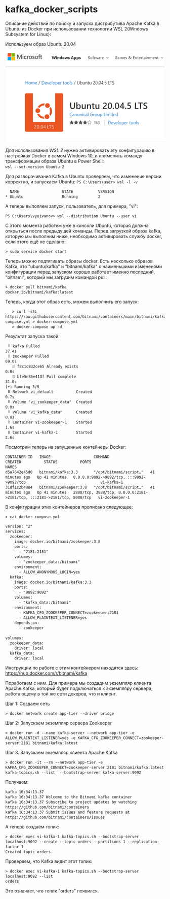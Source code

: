 # kafka_docker_scripts

Описание действий по поиску и запуска дистрибутива Apache Kafka в Ubuntu из Docker при использовании технологии WSL 2(Windows Subsystem for Linux):

Используем образ Ubuntu 20.04

![ubuntu 20.04](/images/picture.png)

Для использования *WSL 2* нужно активировать эту конфигурацию в настройках Docker в самом Windows 10, 
и применить команду трансформации образа Ubuntu в Power Shell:   
```wsl --set-version Ubuntu 2``` 

Для разворачивания Kafka в Ubuntu проверяем, что изменение версии корректно, и запускаем Ubuntu: 
```PS C:\Users\user> wsl -l -v```
```
  NAME                   STATE           VERSION
* Ubuntu                 Running         2
```
А теперь выполяем запуск, пользователь, для примера, "vi":
```
PS C:\Users\vyuivanov> wsl --distribution Ubuntu --user vi
```
С этого момента работем уже в консоли Ubuntu, которая должна открыться после предыдущей команды.
Перед загрузкой образа kafka, которую мы выполним ниже, необходимо активировать службу docker, если этого ещё не сделано:
```
> sudo service docker start
```
Теперь можно подтягивать образы docker. Есть несколько образов Kafka, это "ubuntu/kafka" и "bitnami/kafka"
с наименьшими измененями конфигурации перед запуском хорошо работает именно последний, "bitnami", который мы загрузим командой pull:
``` 
> docker pull bitnami/kafka
docker.io/bitnami/kafka:latest
```

Теперь, когда этот образ есть, можем выполнить его запуск:
```
   > curl -sSL https://raw.githubusercontent.com/bitnami/containers/main/bitnami/kafka/docker-compose.yml > docker-compose.yml
   > docker-compose up -d
```
Результат запуска такой:
```[+] Running 4/4
 ⠿ kafka Pulled                                                                                                                                                                                              37.4s
 ⠿ zookeeper Pulled                                                                                                                                                                                          69.0s
   ⠿ f8c1c832ce65 Already exists                                                                                                                                                                              0.0s
   ⠿ bfe5e86e413f Pull complete                                                                                                                                                                              31.0s
[+] Running 5/5
 ⠿ Network vi_default          Created                                                                                                                                                                        0.7s
 ⠿ Volume "vi_zookeeper_data"  Created                                                                                                                                                                        0.0s
 ⠿ Volume "vi_kafka_data"      Created                                                                                                                                                                        0.0s
 ⠿ Container vi-zookeeper-1    Started                                                                                                                                                                        1.6s
 ⠿ Container vi-kafka-1        Started                                                                                                                                                                        2.6s
```

Посмотрим теперь на запущенные контейнеры Docker:
```docker ps
CONTAINER ID   IMAGE                   COMMAND                  CREATED          STATUS          PORTS                                                                     NAMES
d5a7642e45d0   bitnami/kafka:3.3       "/opt/bitnami/script…"   41 minutes ago   Up 41 minutes   0.0.0.0:9092->9092/tcp, :::9092->9092/tcp                                 vi-kafka-1
31df1c2b4804   bitnami/zookeeper:3.8   "/opt/bitnami/script…"   41 minutes ago   Up 41 minutes   2888/tcp, 3888/tcp, 0.0.0.0:2181->2181/tcp, :::2181->2181/tcp, 8080/tcp   vi-zookeeper-1
```

В конфигурации этих контейнеров прописано следующее:
```
> cat docker-compose.yml
```
```
version: "2"
services:
  zookeeper:
    image: docker.io/bitnami/zookeeper:3.8
    ports:
      - "2181:2181"
    volumes:
      - "zookeeper_data:/bitnami"
    environment:
      - ALLOW_ANONYMOUS_LOGIN=yes
  kafka:
    image: docker.io/bitnami/kafka:3.3
    ports:
      - "9092:9092"
    volumes:
      - "kafka_data:/bitnami"
    environment:
      - KAFKA_CFG_ZOOKEEPER_CONNECT=zookeeper:2181
      - ALLOW_PLAINTEXT_LISTENER=yes
    depends_on:
      - zookeeper

volumes:
  zookeeper_data:
    driver: local
  kafka_data:
    driver: local
```

Инструкции по работе с этим контейнером находятся здесь:
https://hub.docker.com/r/bitnami/kafka

Поработаем с ним. Для примера мы создадим экземпляр клиента Apache Kafka, который будет подключаться к экземпляру сервера, работающему в той же сети докеров, что и 
клиент.

Шаг 1: Создаем сеть
```
> docker network create app-tier --driver bridge
```

Шаг 2: Запускаем экземпляр сервера Zookeeper
```
> docker run -d --name kafka-server --network app-tier -e ALLOW_PLAINTEXT_LISTENER=yes -e KAFKA_CFG_ZOOKEEPER_CONNECT=zookeeper-server:2181 bitnami/kafka:latest
```

Шаг 3. Запускаем экземпляр клиента Apache Kafka
```
> docker run -it --rm --network app-tier -e KAFKA_CFG_ZOOKEEPER_CONNECT=zookeeper-server:2181 bitnami/kafka:latest kafka-topics.sh --list  --bootstrap-server kafka-server:9092
```
Получаем:
```
kafka 16:34:13.37
kafka 16:34:13.37 Welcome to the Bitnami kafka container
kafka 16:34:13.37 Subscribe to project updates by watching https://github.com/bitnami/containers
kafka 16:34:13.37 Submit issues and feature requests at https://github.com/bitnami/containers/issues
```

А теперь создаём топик:
```
> docker exec vi-kafka-1 kafka-topics.sh --bootstrap-server localhost:9092 --create --topic orders --partitions 1 --replication-factor 1
Created topic orders.
```
Проверяем, что Kafka видит этот топик:
```
> docker exec vi-kafka-1 kafka-topics.sh --bootstrap-server localhost:9092 --list
orders
```

Это означает, что топик "orders" появился.
